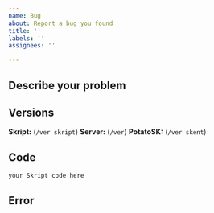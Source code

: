 ```yaml
---
name: Bug
about: Report a bug you found
title: ''
labels: ''
assignees: ''

---
```


## Describe your problem

<!-- What is your problem, what it is supposed to do? -->

## Versions

**Skript:** <Your version of Skript> (``/ver skript``)
**Server:** <Your version of Minecraft server> (``/ver``)
**PotatoSK:** <Your version of PotatoSK> (``/ver skent``)

## Code

```vb
your Skript code here
```

## Error

<!-- Please use a hastebin or pastebin (or equivalent) link to post your error -->
